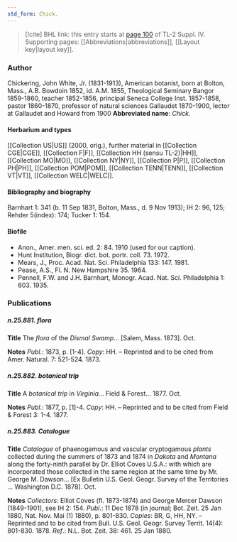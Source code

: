 ```yaml
---
std_form: Chick.
---
```


> [!cite] BHL link: this entry starts at [page 100](https://www.biodiversitylibrary.org/page/33265777) of TL-2 Suppl. IV.
> Supporting pages: [[Abbreviations|abbreviations]], [[Layout key|layout key]].

### Author

Chickering, John White, Jr. (1831-1913), American botanist, born at Bolton, Mass., A.B. Bowdoin 1852, id. A.M. 1855, Theological Seminary Bangor 1859-1860, teacher 1852-1856, principal Seneca College Inst. 1857-1858, pastor 1860-1870, professor of natural sciences Gallaudet 1870-1900, lector at Gallaudet and Howard from 1900 
**Abbreviated name**: *Chick.*

#### Herbarium and types

[[Collection US|US]] (2000, orig.), further material in [[Collection CGE|CGE]], [[Collection F|F]], [[Collection HH (sensu TL-2)|HH]], [[Collection MO|MO]], [[Collection NY|NY]], [[Collection P|P]], [[Collection PH|PH]], [[Collection POM|POM]], [[Collection TENN|TENN]], [[Collection VT|VT]], [[Collection WELC|WELC]].

#### Bibliography and biography

Barnhart 1: 341 (b. 11 Sep 1831, Bolton, Mass., d. 9 Nov 1913); IH 2: 96, 125; Rehder 5(index): 174; Tucker 1: 154.

#### Biofile

- Anon., Amer. men. sci. ed. 2: 84. 1910 (used for our caption).
- Hunt Institution, Biogr. dict. bot. portr. coll. 73. 1972.
- Mears, J., Proc. Acad. Nat. Sci. Philadelphia 133: 147. 1981.
- Pease, A.S., Fl. N. New Hampshire 35. 1964.
- Pennell, F.W. and J.H. Barnhart, Monogr. Acad. Nat. Sci. Philadelphia 1: 603. 1935.

### Publications

##### n.25.881. flora

**Title**
The *flora* of the *Dismal Swamp*... \[Salem, Mass. 1873\]. Oct.

**Notes**
*Publ*.: 1873, p. \[1-4\]. *Copy*: HH. – Reprinted and to be cited from Amer. Natural. 7: 521-524. 1873.

##### n.25.882. botanical trip

**Title**
A *botanical trip* in *Virginia*... Field & Forest... 1877. Oct.

**Notes**
*Publ*.: 1877, p. \[1\]-4. *Copy*: HH. – Reprinted and to be cited from Field & Forest 3: 1-4. 1877.

##### n.25.883. Catalogue

**Title**
*Catalogue* of phaenogamous and vascular cryptogamous *plants* collected during the summers of 1873 and 1874 in *Dakota* and *Montana* along the forty-ninth parallel by Dr. Elliot Coves U.S.A.: with which are incorporated those collected in the same region at the same time by Mr. George M. Dawson... \[Ex Bulletin U.S. Geol. Geogr. Survey of the Territories ... Washington D.C. 1878\]. Oct.

**Notes**
*Collectors*: Elliot Coves (fl. 1873-1874) and George Mercer Dawson (1849-1901), see IH 2: 154.
*Publ*.: 11 Dec 1878 (in journal; Bot. Zeit. 25 Jan 1880, Nat. Nov. Mai (1) 1880), p. 801-830.
*Copies*: BR, G, HH, NY. – Reprinted and to be cited from Bull. U.S. Geol. Geogr. Survey Territ. 14(4): 801-830. 1878.
*Ref*.: N.L. Bot. Zeit. 38: 461. 25 Jan 1880.

